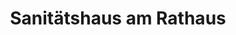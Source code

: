 ---
title: "Sanitätshaus am Rathaus"
url: /sarstedt/sanitaetshaus-am-rathaus/
shop: Sanitätshaus
---